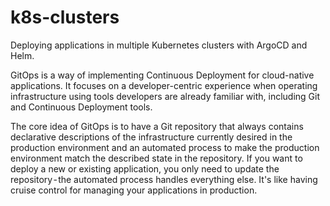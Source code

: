 # k8s-clusters
Deploying applications in multiple Kubernetes clusters with ArgoCD and Helm.

GitOps is a way of implementing Continuous Deployment for cloud-native applications.
It focuses on a developer-centric experience when operating infrastructure using tools developers are already familiar with, including Git and Continuous Deployment tools.

The core idea of GitOps is to have a Git repository that always contains declarative descriptions of the infrastructure currently desired in the production environment and an automated process to make the production environment match the described state in the repository.
If you want to deploy a new or existing application, you only need to update the repository - the automated process handles everything else. It's like having cruise control for managing your applications in production.